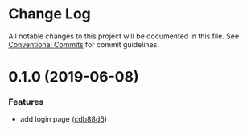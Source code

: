 # Change Log

All notable changes to this project will be documented in this file.
See [Conventional Commits](https://conventionalcommits.org) for commit guidelines.

# 0.1.0 (2019-06-08)


### Features

* add login page ([cdb88d6](https://github.com/nguyenlinh93x/monorepo/commit/cdb88d6))
